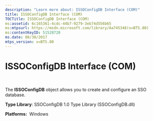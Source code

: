 ```yaml
---
description: "Learn more about: ISSOConfigDB Interface (COM)"
title: ISSOConfigDB Interface (COM)
TOCTitle: ISSOConfigDB Interface (COM)
ms:assetid: 6c165361-4cdc-44b7-9279-3eb74d556b65
ms:mtpsurl: https://msdn.microsoft.com/library/Aa745348(v=BTS.80)
ms:contentKeyID: 51528720
ms.date: 08/30/2017
mtps_version: v=BTS.80
---
```


# ISSOConfigDB Interface (COM)

 

The **ISSOConfigDB** object allows you to create and configure an SSO database.

**Type Library**: SSOConfigDB 1.0 Type Library (SSOConfigDB.dll)

**Platforms:**  Windows

